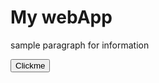<!DOCTYPE html>
<html lang="en">
<head>
    <meta charset="UTF-8">
    <meta name="viewport" content="width=device-width, initial-scale=1.0">
    <title>Selector</title>
    <link rel="stylesheet" href="id_style.css">
</head>
<body>
    <h1 id="main-heading">My webApp</h1>
    <p id="intro"> sample paragraph for information</p>
    <button id="unique-btn">Clickme</button>
</body>
</html>
